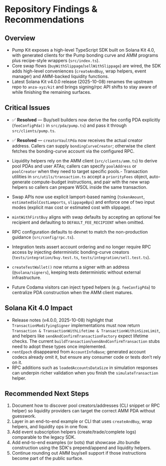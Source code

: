 # Repository Findings & Recommendations

## Overview
- Pump Kit exposes a high-level TypeScript SDK built on Solana Kit 4.0, with generated clients for the Pump bonding curve and AMM programs plus recipe-style wrappers (`src/index.ts`).
- Core swap flows (`buyWithSlippage`/`sellWithSlippage`) are wired, the SDK adds high-level conveniences (`createAndBuy`, wrap helpers, event manager) and AMM-backed liquidity functions.
- Latest Solana Kit v4.0.0 release (2025-10-08) renames the upstream repo to `anza-xyz/kit` and brings signing/rpc API shifts to stay aware of while finishing the remaining surfaces.

## Critical Issues
- ✅ **Resolved** — Buy/sell builders now derive the fee config PDA explicitly (`feeConfigPda()` in `src/pda/pump.ts`) and pass it through `src/clients/pump.ts`.
- ✅ **Resolved** — `creatorVaultPda` now receives the actual creator address. Callers can supply `bondingCurveCreator`; otherwise the client fetches the bonding-curve account via the configured RPC.

- Liquidity helpers rely on the AMM client (`src/clients/amm.ts`) to derive pool PDAs and user ATAs; callers can specify `poolAddress` or `poolCreator` when they need to target specific pools.- Transaction utilities in `src/utils/transaction.ts` accept a `priorityFees` object, auto-generate compute-budget instructions, and pair with the new wrap helpers so callers can prepare WSOL inside the same transaction.

- Swap APIs now use explicit lamport-based naming (`tokenAmount`, `estimatedSolCostLamports`, `slippageBps`) and enforce one of two input modes (explicit max cost or estimated cost with slippage).
- `mintWithFirstBuy` aligns with swap defaults by accepting an optional fee recipient and defaulting to `DEFAULT_FEE_RECIPIENT` when omitted.
- RPC configuration defaults to devnet to match the non-production guidance (`src/config/rpc.ts`).

- Integration tests assert account ordering and no longer require RPC access by injecting deterministic bonding-curve creators (`tests/integration/buy.test.ts`, `tests/integration/sell.test.ts`).
- `createTestWallet()` now returns a signer with an address (`@solana/signers`), keeping tests deterministic without external infrastructure.
- Future Codama visitors can inject typed helpers (e.g. `feeConfigPda`) to centralize PDA construction when the AMM client matures.

## Solana Kit 4.0 Impact
- Release notes (v4.0.0, 2025-10-08) highlight that `TransactionModifyingSigner` implementations must now return `Transaction & TransactionWithLifetime & TransactionWithinSizeLimit`, and helpers like `sendAndConfirmTransactionFactory` expect lifetime checks. The current `buildTransaction`/`sendAndConfirmTransaction` stubs need to adopt these types once implemented.
- `rentEpoch` disappeared from `AccountInfoBase`; generated account codecs already omit it, but ensure any consumer code or tests don’t rely on it.
- RPC additions such as `loadedAccountsDataSize` in simulation responses can underpin richer validation when you finish the `simulateTransaction` helper.

## Recommended Next Steps
1. Document how to discover pool creators/addresses (CLI snippet or RPC helper) so liquidity providers can target the correct AMM PDA without guesswork.
2. Layer in an end-to-end example or CLI that uses `createAndBuy`, wrap helpers, and liquidity ops in one flow.
3. Add event subscription helpers (create/trade/complete logs) comparable to the legacy SDK.
4. Add end-to-end examples (or bots) that showcase Jito bundle construction using the SDK's prepend/append and liquidity helpers.
5. Continue rounding out AMM buy/sell support if those instructions become part of the public surface.
